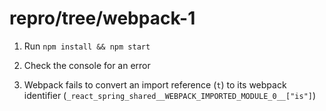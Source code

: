 # repro/tree/webpack-1

1. Run `npm install && npm start`

2. Check the console for an error

3. Webpack fails to convert an import reference (`t`) to its webpack identifier (`_react_spring_shared__WEBPACK_IMPORTED_MODULE_0__["is"]`)
